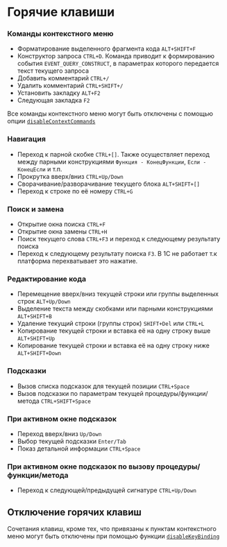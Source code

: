 # Горячие клавиши

### Команды контекстного меню

* Форматирование выделенного фрагмента кода `ALT+SHIFT+F`
* Конструктор запроса `CTRL+D`. Команда приводит к формированию события `EVENT_QUERY_CONSTRUCT`, в параметрах которого передается текст текущего запроса
* Добавить комментарий `CTRL+/`
* Удалить комментарий `CTRL+SHIFT+/`
* Установить закладку `ALT+F2`
* Следующая закладка `F2`

Все команды контекстного меню могут быть отключены с помощью опции [`disableContextCommands`](set_option.md)

### Навигация

* Переход к парной скобке `CTRL+[]`. Также осуществляет переход между парными конструкциями `Функция - КонецФункции`, `Если - КонецЕсли` и т.п.
* Прокрутка вверх/вниз `CTRL+Up/Down`
* Сворачивание/разворачивание текущего блока `ALT+SHIFT+[]`
* Переход к строке по её номеру `CTRL+G`

### Поиск и замена

* Открытие окна поиска `CTRL+F`
* Открытие окна замены `CTRL+H`
* Поиск текущего слова `CTRL+F3` и переход к следующему результату поиска
* Переход к следующему результату поиска `F3`. В 1С не работает т.к платформа перехватывает это нажатие.

### Редактирование кода

* Перемещение вверх/вниз текущей строки или группы выделенных строк `ALT+Up/Down`
* Выделение текста между скобками или парными конструкциями `ALT+SHIFT+B`
* Удаление текущий строки (группы строк) `SHIFT+Del` или `CTRL+L`
* Копирование текущей строки и вставка её на одну строку выше `ALT+SHIFT+Up`
* Копирование текущей строки и вставка её на одну строку ниже `ALT+SHIFT+Down`

### Подсказки

* Вызов списка подсказок для текущей позиции `CTRL+Space`
* Вызов подсказки по параметрам текущей процедуры/функции/метода `CTRL+SHIFT+Space`

### При активном окне подсказок

* Переход вверх/вниз `Up/Down`
* Выбор текущей подсказки `Enter/Tab`
* Показ детальной информации `CTRL+Space`

### При активном окне подсказок по вызову процедуры/функции/метода

* Переход к следующей/предыдущей сигнатуре `CTRL+Up/Down`

## Отключение горячих клавиш
Сочетания клавиш, кроме тех, что привязаны к пунктам контекстного меню могут быть отключены при помощью функции [`disableKeyBinding`](disable_key_binding.md)